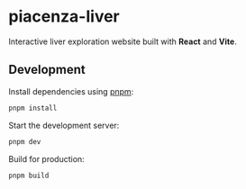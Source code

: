 # piacenza-liver

Interactive liver exploration website built with **React** and **Vite**.

## Development

Install dependencies using [pnpm](https://pnpm.io):

```bash
pnpm install
```

Start the development server:

```bash
pnpm dev
```

Build for production:

```bash
pnpm build
```
